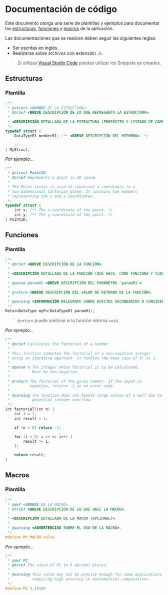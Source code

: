 # Documentación de código

Este documento otorga una serie de plantillas y ejemplos para documentar las [estructuras](#estructuras), [funciones](#funciones) y [macros](#macros) de la aplicación.

Las documentaciones que se realicen deben seguir las siguientes reglas:

-   Ser escritas en inglés.
-   Realizarse sobre archivos con extensión `.h`.

> Si utilizas [Visual Studio Code](https://code.visualstudio.com/) puedes utilizar los Snippets ya creados.

## Estructuras

### Plantilla

```c
/**
 * @struct <NOMBRE DE LA ESTRUCTURA>.
 * @brief <BREVE DESCRIPCIÓN DE LO QUE REPRESENTA LA ESTRUCTURA>.
 *
 * <DESCRIPCIÓN DETALLADA DE LA ESTRUCTURA (PROPÓSITO Y LISTADO DE CAMPOS)>.
 */
typedef struct {
    DataType01 member01; /** <BREVE DESCRIPCIÓN DEL MIEMBRO>. */

    // ...
} MyStruct;
```

_Por ejemplo..._

```c
/**
 * @struct Point2D
 * @brief Represents a point in 2D space.
 *
 * The Point struct is used to represent a coordinate in a
 * two-dimensional Cartesian plane. It contains two members
 * representing the x and y coordinates.
 */
typedef struct {
    int x; /** The x-coordinate of the point. */
    int y; /** The y-coordinate of the point. */
} Point2D;
```

## Funciones

### Plantilla

```c
/**
 * @brief <BREVE DESCRIPCIÓN DE LA FUNCIÓN>.
 *
 * <DESCRIPCIÓN DETALLADA DE LA FUNCIÓN (QUÉ HACE, CÓMO FUNCIONA Y CUALQUIER INFORMACIÓN IMPORTANTE)>.
 *
 * @param param01 <BREVE DESCRIPCIÓN DEL PARÁMETRO `param01`>.
 *
 * @return <BREVE DESCRIPCIÓN DEL VALOR DE RETORNO DE LA FUNCIÓN>.
 *
 * @warning <INFORMACIÓN RELEVANTE SOBRE EFECTOS SECUNDARIOS O CONSIDERACIONES IMPORTANTES (OPCIONAL)>.
 */
ReturnDataType myFn(DataType01 param01);
```

> `@return` puede omitirse si la función retorna `void`.

_Por ejemplo..._

```c
/**
 * @brief Calculates the factorial of a number.
 *
 * This function computes the factorial of a non-negative integer
 * using an iterative approach. It handles the base case of 0! as 1.
 *
 * @param n The integer whose factorial is to be calculated.
 *          Must be non-negative.
 *
 * @return The factorial of the given number. If the input is
 *         negative, returns -1 as an error code.
 *
 * @warning The function does not handle large values of n well due to
 *          potential integer overflow.
 */
int factorial(int n) {
    int i = 1;
    int result = 1;

    if (n < 0) return -1;

    for (i = 2; i <= n; i++) {
        result *= i;
    };

    return result;
}
```

## Macros

### Plantilla

```c
/**
 * @def <NOMBRE DE LA MACRO>
 * @brief <BREVE DESCRIPCIÓN DE LO QUE HACE LA MACRO>.
 *
 * <DESCRIPCIÓN DETALLADA DE LA MACRO (OPCIONAL)>.
 *
 * @warning <ADVERTENCIAS SOBRE EL USO DE LA MACRO>.
 */
#define MY_MACRO value
```

_Por ejemplo..._

```c
/**
 * @def PI
 * @brief The value of Pi to 5 decimal places.
 *
 * @warning This value may not be precise enough for some applications
 *          requiring high accuracy in mathematical computations.
 */
#define PI 3.14159
```
